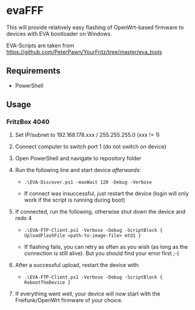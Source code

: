# evaFFF

This will provide relatively easy flashing of OpenWrt-based firmware to devices with EVA bootloader on Windows.

EVA-Scripts are taken from https://github.com/PeterPawn/YourFritz/tree/master/eva_tools


## Requirements

* PowerShell


## Usage

### FritzBox 4040

1. Set IP/subnet to 192.168.178.xxx / 255.255.255.0 (xxx != 1)

2. Connect computer to switch port 1 (do not switch on device)

3. Open PowerShell and navigate to repository folder

4. Run the following line and start device *afterwards*:

   - `.\EVA-Discover.ps1 -maxWait 120 -Debug -Verbose`

   - If connect was insuccessful, just restart the device (login will only work if the script is running during boot)

5. If connected, run the following, otherwise shut down the device and redo 4

   - `.\EVA-FTP-Client.ps1 -Verbose -Debug -ScriptBlock { UploadFlashFile <path-to-image-file> mtd1 }`

   - If flashing fails, you can retry as often as you wish (as long as the connection is still alive). But you should find your error first ;-)

6. After a successful upload, restart the device with:

   - `.\EVA-FTP-Client.ps1 -Verbose -Debug -ScriptBlock { RebootTheDevice }`

7. If everything went well, your device will now start with the Freifunk/OpenWrt firmware of your choice.
